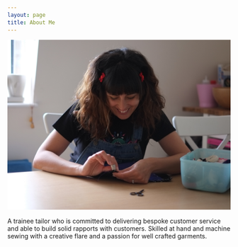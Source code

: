 ```yaml
---
layout: page
title: About Me
---
```


![Caterina Giolo](/public/img/caterina_giolo.jpg)

A trainee tailor who is committed to delivering bespoke customer service and
able to build solid rapports with customers.
Skilled at hand and machine sewing with a creative flare
and a passion for well crafted garments.
